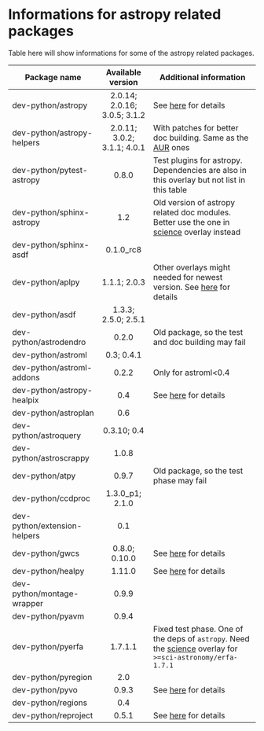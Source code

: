 # Informations for astropy related packages
Table here will show informations for some of the astropy related packages.

Package name | Available version | Additional information
------------ | :---------------: | ----------------------
dev-python/astropy           | 2.0.14; 2.0.16; 3.0.5; 3.1.2 | See [here](https://github.com/Universebenzene/benzene-overlay/tree/master/dev-python/astropy#note-for-astropy) for details
dev-python/astropy-helpers   | 2.0.11; 3.0.2; 3.1.1; 4.0.1  | With patches for better doc building. Same as the [AUR](https://aur.archlinux.org/packages/python-astropy-helpers/) ones
dev-python/pytest-astropy    | 0.8.0                        | Test plugins for astropy. Dependencies are also in this overlay but not list in this table
dev-python/sphinx-astropy    | 1.2                          | Old version of astropy related doc modules. Better use the one in [science](https://wiki.gentoo.org/wiki/Project:Science) overlay instead
dev-python/sphinx-asdf       | 0.1.0\_rc8                   |
dev-python/aplpy             | 1.1.1; 2.0.3                 | Other overlays might needed for newest version. See [here](https://github.com/Universebenzene/benzene-overlay/tree/master/dev-python/aplpy#note-for-aplpy) for details
dev-python/asdf              | 1.3.3; 2.5.0; 2.5.1          |
dev-python/astrodendro       | 0.2.0                        | Old package, so the test and doc building may fail
dev-python/astroml           | 0.3; 0.4.1                   |
dev-python/astroml-addons    | 0.2.2                        | Only for astroml<0.4
dev-python/astropy-healpix   | 0.4                          | See [here](https://github.com/Universebenzene/benzene-overlay/tree/master/dev-python/astropy-healpix#note-for-astropy-healpix) for details
dev-python/astroplan         | 0.6                          |
dev-python/astroquery        | 0.3.10; 0.4                  |
dev-python/astroscrappy      | 1.0.8                        |
dev-python/atpy              | 0.9.7                        | Old package, so the test phase may fail
dev-python/ccdproc           | 1.3.0\_p1; 2.1.0             |
dev-python/extension-helpers | 0.1                          |
dev-python/gwcs              | 0.8.0; 0.10.0                | See [here](https://github.com/Universebenzene/benzene-overlay/tree/master/dev-python/gwcs#note-for-gwcs) for details
dev-python/healpy            | 1.11.0                       | See [here](https://github.com/Universebenzene/benzene-overlay/tree/master/dev-python/healpy#note-for-healpy) for details
dev-python/montage-wrapper   | 0.9.9                        |
dev-python/pyavm             | 0.9.4                        |
dev-python/pyerfa            | 1.7.1.1                      | Fixed test phase. One of the deps of `astropy`. Need the [science](https://wiki.gentoo.org/wiki/Project:Science) overlay for `>=sci-astronomy/erfa-1.7.1`
dev-python/pyregion          | 2.0                          |
dev-python/pyvo              | 0.9.3                        | See [here](https://github.com/Universebenzene/benzene-overlay/tree/master/dev-python/pyvo#note-for-pyvo) for details
dev-python/regions           | 0.4                          |
dev-python/reproject         | 0.5.1                        | See [here](https://github.com/Universebenzene/benzene-overlay/tree/master/dev-python/reproject#note-for-reproject) for details
